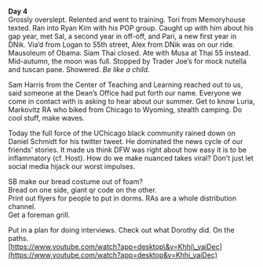 **Day 4**  
Grossly overslept. Relented and went to training. Tori from Memoryhouse texted. Ran into Ryan Kim with his POP group. Caught up with him about his gap year, met Sal, a second year in off-off, and Pari, a new first year in DNik. Via’d from Logan to 55th street, Alex from DNik was on our ride. Mausoleum of Obama. Siam Thai closed. Ate with Musa at Thai 55 instead. Mid-autumn, the moon was full. Stopped by Trader Joe’s for mock nutella and tuscan pane. Showered. *Be like a child.*

Sam Harris from the Center of Teaching and Learning reached out to us, said someone at the Dean’s Office had put forth our name. Everyone we come in contact with is asking to hear about our summer. Get to know Luria, Markovitz RA who biked from Chicago to Wyoming, stealth camping. Do cool stuff, make waves.

Today the full force of the UChicago black community rained down on Daniel Schmidt for his twitter tweet. He dominated the news cycle of our friends’ stories. It made us think DFW was right about how easy it is to be inflammatory (cf. Host). How do we make nuanced takes viral? Don’t just let social media hijack our worst impulses.

SB make our bread costume out of foam?  
Bread on one side, giant qr code on the other.  
Print out flyers for people to put in dorms. RAs are a whole distribution channel.   
Get a foreman grill. 

Put in a plan for doing interviews. Check out what Dorothy did. On the paths.  
[https://www.youtube.com/watch?app=desktop\&v=Khhi\_vaiDec](https://www.youtube.com/watch?app=desktop&v=Khhi_vaiDec)
